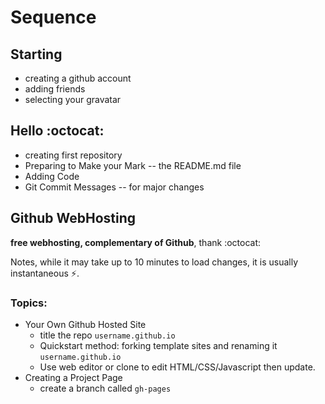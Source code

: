 Sequence
========

## Starting

- creating a github account
- adding friends
- selecting your gravatar

## Hello :octocat:

- creating first repository
- Preparing to Make your Mark -- the README.md file
- Adding Code
- Git Commit Messages -- for major changes


## Github WebHosting

**free webhosting, complementary of Github**, thank :octocat:

Notes, while it may take up to 10 minutes to load changes, it is usually instantaneous :zap:.

### Topics:

- Your Own Github Hosted Site 
  - title the repo `username.github.io`
  - Quickstart method: forking template sites and renaming it `username.github.io`
  - Use web editor or clone to edit HTML/CSS/Javascript then update.
- Creating a Project Page 
  - create a branch called `gh-pages`
